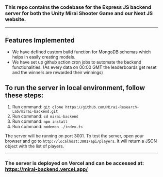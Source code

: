 ### This repo contains the codebase for the Express JS backend server for both the Unity Mirai Shooter Game and our Next JS website.

---
## Features Implemented
- We have defined custom build function for MongoDB schemas which helps in easily creating models. 
- We have set up github action cron jobs to automate the backend functionalities. (As every data on 00:00 GMT the leaderboards get reset and the winners are rewarded their winnings)

## To run the server in local environment, follow these steps:

1. Run command: `git clone https://github.com/Mirai-Research-Lab/mirai-backend.git`
2. Run command: `cd mirai-backend`
3. Run command: `npm install`
4. Run command: `nodemon ./index.ts`

The server will be running on port 3001.
To test the server, open your browser and go to `http://localhost:3001/api/players`. It will return a JSON object with the list of players.

---

### The server is deployed on Vercel and can be accessed at: https://mirai-backend.vercel.app/
